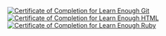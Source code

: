 <a href="https://www.learnenough.com/certificates/blackerby"><img src="https://www.learnenough.com/certificates/blackerby/git-tutorial.svg" alt="Certificate of Completion for Learn Enough Git"></a><a href="https://www.learnenough.com/certificates/blackerby"><img src="https://www.learnenough.com/certificates/blackerby/html-tutorial.svg" alt="Certificate of Completion for Learn Enough HTML"></a><a href="https://www.learnenough.com/certificates/blackerby"><img src="https://www.learnenough.com/certificates/blackerby/ruby-tutorial.svg" alt="Certificate of Completion for Learn Enough Ruby"></a>

<!--
**blackerby/blackerby** is a ✨ _special_ ✨ repository because its `README.md` (this file) appears on your GitHub profile.

Here are some ideas to get you started:

- 🔭 I’m currently working on ...
- 🌱 I’m currently learning ...
- 👯 I’m looking to collaborate on ...
- 🤔 I’m looking for help with ...
- 💬 Ask me about ...
- 📫 How to reach me: ...
- 😄 Pronouns: ...
- ⚡ Fun fact: ...
-->
